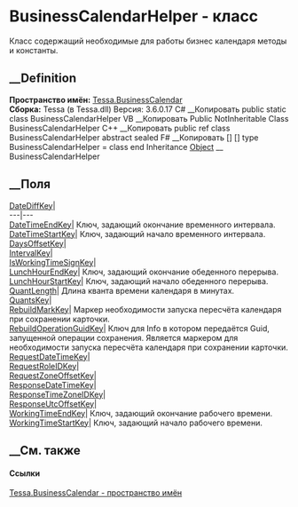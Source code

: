 # BusinessCalendarHelper - класс
Класс содержащий необходимые для работы бизнес календаря методы и константы.
## __Definition
 **Пространство имён:** [Tessa.BusinessCalendar](N_Tessa_BusinessCalendar.htm)  
 **Сборка:** Tessa (в Tessa.dll) Версия: 3.6.0.17
C# __Копировать
     public static class BusinessCalendarHelper
VB __Копировать
     Public NotInheritable Class BusinessCalendarHelper
C++ __Копировать
     public ref class BusinessCalendarHelper abstract sealed
F# __Копировать
     [<AbstractClassAttribute>]
    [<SealedAttribute>]
    type BusinessCalendarHelper = class end
Inheritance
    [Object](https://learn.microsoft.com/dotnet/api/system.object) __ BusinessCalendarHelper
##  __Поля
[DateDiffKey](F_Tessa_BusinessCalendar_BusinessCalendarHelper_DateDiffKey.htm)|  
---|---  
[DateTimeEndKey](F_Tessa_BusinessCalendar_BusinessCalendarHelper_DateTimeEndKey.htm)|
Ключ, задающий окончание временного интервала.  
[DateTimeStartKey](F_Tessa_BusinessCalendar_BusinessCalendarHelper_DateTimeStartKey.htm)|
Ключ, задающий начало временного интервала.  
[DaysOffsetKey](F_Tessa_BusinessCalendar_BusinessCalendarHelper_DaysOffsetKey.htm)|  
[IntervalKey](F_Tessa_BusinessCalendar_BusinessCalendarHelper_IntervalKey.htm)|  
[IsWorkingTimeSignKey](F_Tessa_BusinessCalendar_BusinessCalendarHelper_IsWorkingTimeSignKey.htm)|  
[LunchHourEndKey](F_Tessa_BusinessCalendar_BusinessCalendarHelper_LunchHourEndKey.htm)|
Ключ, задающий окончание обеденного перерыва.  
[LunchHourStartKey](F_Tessa_BusinessCalendar_BusinessCalendarHelper_LunchHourStartKey.htm)|
Ключ, задающий начало обеденного перерыва.  
[QuantLength](F_Tessa_BusinessCalendar_BusinessCalendarHelper_QuantLength.htm)|
Длина кванта времени календаря в минутах.  
[QuantsKey](F_Tessa_BusinessCalendar_BusinessCalendarHelper_QuantsKey.htm)|  
[RebuildMarkKey](F_Tessa_BusinessCalendar_BusinessCalendarHelper_RebuildMarkKey.htm)|
Маркер необходимости запуска пересчёта календаря при сохранении карточки.  
[RebuildOperationGuidKey](F_Tessa_BusinessCalendar_BusinessCalendarHelper_RebuildOperationGuidKey.htm)|
Ключ для Info в котором передаётся Guid, запущенной операции сохранения.
Является маркером для необходимости запуска пересчёта календаря при сохранении
карточки.  
[RequestDateTimeKey](F_Tessa_BusinessCalendar_BusinessCalendarHelper_RequestDateTimeKey.htm)|  
[RequestRoleIDKey](F_Tessa_BusinessCalendar_BusinessCalendarHelper_RequestRoleIDKey.htm)|  
[RequestZoneOffsetKey](F_Tessa_BusinessCalendar_BusinessCalendarHelper_RequestZoneOffsetKey.htm)|  
[ResponseDateTimeKey](F_Tessa_BusinessCalendar_BusinessCalendarHelper_ResponseDateTimeKey.htm)|  
[ResponseTimeZoneIDKey](F_Tessa_BusinessCalendar_BusinessCalendarHelper_ResponseTimeZoneIDKey.htm)|  
[ResponseUtcOffsetKey](F_Tessa_BusinessCalendar_BusinessCalendarHelper_ResponseUtcOffsetKey.htm)|  
[WorkingTimeEndKey](F_Tessa_BusinessCalendar_BusinessCalendarHelper_WorkingTimeEndKey.htm)|
Ключ, задающий окончание рабочего времени.  
[WorkingTimeStartKey](F_Tessa_BusinessCalendar_BusinessCalendarHelper_WorkingTimeStartKey.htm)|
Ключ, задающий начало рабочего времени.  
## __См. также
#### Ссылки
[Tessa.BusinessCalendar - пространство имён](N_Tessa_BusinessCalendar.htm)
